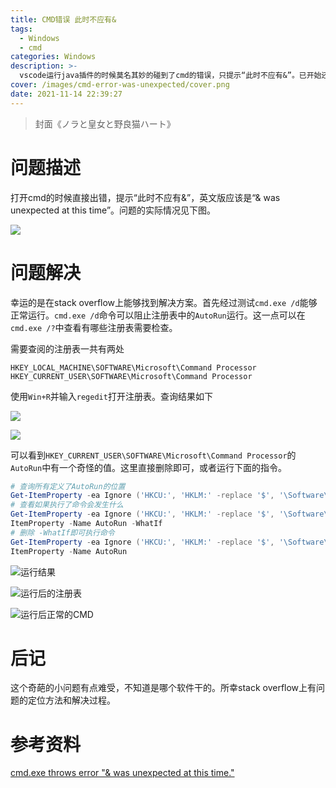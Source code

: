 ```yaml
---
title: CMD错误 此时不应有&
tags:
  - Windows
  - cmd
categories: Windows
description: >-
  vscode运行java插件的时候莫名其妙的碰到了cmd的错误，只提示“此时不应有&”。已开始还以为是插件的问题，经过一番排查发现这是cmd的问题。不知道哪个软件改的注册表导致的。
cover: /images/cmd-error-was-unexpected/cover.png
date: 2021-11-14 22:39:27
---
```



> 封面《ノラと皇女と野良猫ハート》

# 问题描述
打开cmd的时候直接出错，提示“此时不应有&”，英文版应该是“& was unexpected at this time”。问题的实际情况见下图。

![](/images/cmd-error-was-unexpected/error.png)

# 问题解决
幸运的是在stack overflow上能够找到解决方案。首先经过测试`cmd.exe /d`能够正常运行。`cmd.exe /d`命令可以阻止注册表中的`AutoRun`运行。这一点可以在`cmd.exe /?`中查看有哪些注册表需要检查。

需要查阅的注册表一共有两处
```
HKEY_LOCAL_MACHINE\SOFTWARE\Microsoft\Command Processor
HKEY_CURRENT_USER\SOFTWARE\Microsoft\Command Processor
```
使用`Win+R`并输入`regedit`打开注册表。查询结果如下

![](/images/cmd-error-was-unexpected/regedit1.png)

![](/images/cmd-error-was-unexpected/regedit2.png)

可以看到`HKEY_CURRENT_USER\SOFTWARE\Microsoft\Command Processor`的`AutoRun`中有一个奇怪的值。这里直接删除即可，或者运行下面的指令。

```powershell
# 查询所有定义了AutoRun的位置
Get-ItemProperty -ea Ignore ('HKCU:', 'HKLM:' -replace '$', '\Software\Microsoft\Command Processor') AutoRun 
# 查看如果执行了命令会发生什么
Get-ItemProperty -ea Ignore ('HKCU:', 'HKLM:' -replace '$', '\Software\Microsoft\Command Processor') AutoRun | Remove-
ItemProperty -Name AutoRun -WhatIf
# 删除 -WhatIf即可执行命令
Get-ItemProperty -ea Ignore ('HKCU:', 'HKLM:' -replace '$', '\Software\Microsoft\Command Processor') AutoRun | Remove-
ItemProperty -Name AutoRun
```

![运行结果](/images/cmd-error-was-unexpected/solution.png)

![运行后的注册表](/images/cmd-error-was-unexpected/result1.png)

![运行后正常的CMD](/images/cmd-error-was-unexpected/result2.png)

# 后记
这个奇葩的小问题有点难受，不知道是哪个软件干的。所幸stack overflow上有问题的定位方法和解决过程。

# 参考资料
[cmd.exe throws error "& was unexpected at this time."](https://stackoverflow.com/questions/59480657/cmd-exe-throws-error-was-unexpected-at-this-time)
